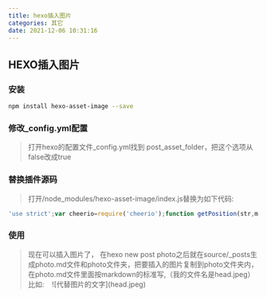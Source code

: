 ```yaml
---
title: hexo插入图片
categories: 其它
date: 2021-12-06 10:31:16
---
```



## HEXO插入图片

### 安装
  ``` bash
  npm install hexo-asset-image --save
  ```
### 修改_config.yml配置
> 打开hexo的配置文件_config.yml找到 post_asset_folder，把这个选项从false改成true
### 替换插件源码
> 打开/node_modules/hexo-asset-image/index.js替换为如下代码:
``` JavaScript
'use strict';var cheerio=require('cheerio');function getPosition(str,m,i){return str.split(m,i).join(m).length}var version=String(hexo.version).split('.');hexo.extend.filter.register('after_post_render',function(data){var config=hexo.config;if(config.post_asset_folder){var link=data.permalink;if(version.length>0&&Number(version[0])==3)var beginPos=getPosition(link,'/',1)+1;else var beginPos=getPosition(link,'/',3)+1;var endPos=link.lastIndexOf('/')+1;link=link.substring(beginPos,endPos);var toprocess=['excerpt','more','content'];for(var i=0;i<toprocess.length;i++){var key=toprocess[i];var $=cheerio.load(data[key],{ignoreWhitespace:false,xmlMode:false,lowerCaseTags:false,decodeEntities:false});$('img').each(function(){if($(this).attr('src')){var src=$(this).attr('src').replace('\\','/');if(!/http[s]*.*|\/\/.*/.test(src)&&!/^\s*\//.test(src)){var linkArray=link.split('/').filter(function(elem){return elem!=''});var srcArray=src.split('/').filter(function(elem){return elem!=''&&elem!='.'});if(srcArray.length>1)srcArray.shift();src=srcArray.join('/');$(this).attr('src',config.root+link+src);console.info&&console.info("update link as:-->"+config.root+link+src)}}else{console.info&&console.info("no src attr, skipped...");console.info&&console.info($(this))}});data[key]=$.html()}}});
```
### 使用
> 现在可以插入图片了，
> 在hexo new post photo之后就在source/_posts生成photo.md文件和photo文件夹，把要插入的图片复制到photo文件夹内，在photo.md文件里面按markdown的标准写,（我的文件名是head.jpeg）
> 比如: &nbsp;&nbsp;&nbsp;\!\[代替图片的文字\]\(head.jpeg\)